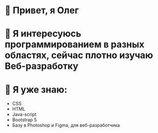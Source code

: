 # 👋 Привет, я Олег
# 👀 Я интересуюсь программированием в разных областях, сейчас плотно изучаю Веб-разработку
# 🌱 Я уже знаю:
* CSS
* HTML
* Java-script
* Bootstrap 5
* Базу в Photoshop и Figma, для веб-разработчика

<!---
BariBurik/BariBurik is a ✨ special ✨ repository because its `README.md` (this file) appears on your GitHub profile.
You can click the Preview link to take a look at your changes.
--->
